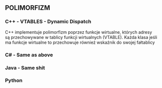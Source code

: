 
## POLIMORFIZM

### C++  - VTABLES - Dynamic Dispatch

C++ implementuje polimorfizm poprzez funkcje wirtualne, których adresy są przechowywane w tablicy funkcji wirtualnych (VTABLE). Każda klasa jeśli ma funkcje wirtualne to przechowuje również wskaźnik do swojej fałtablicy

### C# - Same as above

### Java - Same shit

### Python 



